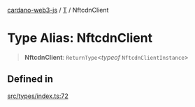 [cardano-web3-js](../../../index.md) / [T](../index.md) / NftcdnClient

# Type Alias: NftcdnClient

> **NftcdnClient**: `ReturnType`\<*typeof* `NftcdnClientInstance`\>

## Defined in

[src/types/index.ts:72](https://github.com/xray-network/cardano-web3-js/blob/c2cd49478a527b9b57b4028f4ad7add1c4bff5b8/src/types/index.ts#L72)
